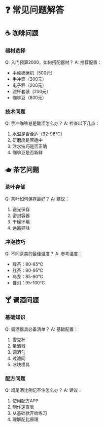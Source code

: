 # ❓ 常见问题解答

## ☕ 咖啡问题

### 器材选择
Q: 入门预算2000，如何搭配器材？
A: 推荐配置：
- 手动研磨机（500元）
- 手冲壶（300元）
- 电子秤（200元）
- 滤杯套装（200元）
- 咖啡豆（800元）

### 技术问题
Q: 手冲咖啡总是酸涩怎么办？
A: 检查以下几点：
1. 水温是否合适（92-96℃）
2. 研磨度是否适中
3. 注水技巧是否正确
4. 咖啡豆是否新鲜

## 🫖 茶艺问题

### 茶叶存储
Q: 茶叶如何保存最好？
A: 建议：
1. 避光保存
2. 密封容器
3. 干燥环境
4. 远离异味

### 冲泡技巧
Q: 不同茶类的最佳温度？
A: 参考温度：
- 绿茶：80-85℃
- 红茶：90-95℃
- 乌龙：85-90℃
- 普洱：95-100℃

## 🍸 调酒问题

### 基础知识
Q: 调酒器具必备清单？
A: 基础配置：
1. 雪克杯
2. 量酒器
3. 调酒勺
4. 过滤网
5. 冰块模具

### 配方问题
Q: 鸡尾酒比例记不住怎么办？
A: 建议：
1. 使用配方APP
2. 制作速查表
3. 从基础款开始练习
4. 理解配比原理